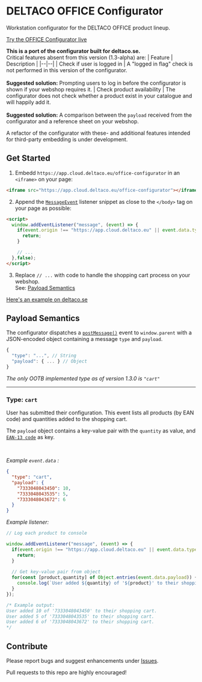 # DELTACO OFFICE Configurator
Workstation configurator for the DELTACO OFFICE product lineup.

[Try the OFFICE Configurator live](https://www.deltaco.se/Sidor/office-configurator.aspx)

**This is a port of the configurator built for deltaco.se.**<br>Critical features absent from this version (1.3-alpha) are:
| Feature | Description |
|--|--|
| Check if user is logged in | A "logged in flag" check is not performed in this version of the configurator.<br><br>**Suggested solution:** Prompting users to log in before the configurator is shown if your webshop requires it.
| Check product availability | The configurator does not check whether a product exist in your catalogue and will happily add it.<br><br>**Suggested solution:** A comparison between the `payload` received from the configurator and a reference sheet on your webshop.

A refactor of the configurator with these- and additional features intended for third-party embedding is under development.

## Get Started

1. Embedd `https://app.cloud.deltaco.eu/office-configurator` in an `<iframe>` on your page:
```html
<iframe src="https://app.cloud.deltaco.eu/office-configurator"></iframe>
```
2. Append the [`MessageEvent`](https://developer.mozilla.org/en-US/docs/Web/API/MessageEvent) listener snippet as close to the `</body>` tag on your page as possible:
```html
<script>
  window.addEventListener("message", (event) => {
    if(event.origin !== "https://app.cloud.deltaco.eu" || event.data.type != "cart") {
      return;
    }

    // ...
  },false);
</script>
```
3. Replace `// ...` with code to handle the shopping cart process on your webshop.<br>See: [Payload Semantics](#payload-semantics)

[Here's an example on deltaco.se](https://gist.github.com/VictorWesterlund/4b9273c8a3cdbc328bbf9d8c20c6b325)

## Payload Semantics

The configurator dispatches a [`postMessage()`](https://developer.mozilla.org/en-US/docs/Web/API/Window/postMessage) event to `window.parent` with a JSON-encoded object containing a message `type` and `payload`.
```javascript
{
  "type": "...", // String
  "payload": { ... } // Object
}
```

*The only OOTB implemented type as of version 1.3.0 is `"cart"`*

---

### Type: `cart`

User has submitted their configuration. This event lists all products (by EAN code) and quantities added to the shopping cart.

The `payload` object  contains a key-value pair with the `quantity` as value, and [`EAN-13 code`](https://en.wikipedia.org/wiki/International_Article_Number) as key.

<br>

*Example `event.data` :*
```json
{
  "type": "cart",
  "payload": {
    "7333048043450": 10,
    "7333048043535": 5,
    "7333048043672": 6
  }
}
```

*Example listener:*
```javascript
// Log each product to console

window.addEventListener("message", (event) => {
  if(event.origin !== "https://app.cloud.deltaco.eu" || event.data.type != "cart") {
    return;
  }
	
  // Get key-value pair from object
  for(const [product,quantity] of Object.entries(event.data.payload)) {
    console.log(`User added ${quantity} of '${product}' to their shopping cart.`);
  }
});

/* Example output:
User added 10 of '7333048043450' to their shopping cart.
User added 5 of '7333048043535' to their shopping cart.
User added 6 of '7333048043672' to their shopping cart.
*/
```

## Contribute

Please report bugs and suggest enhancements under [Issues](https://github.com/Deltaco-AB/office-configurator/issues).

Pull requests to this repo are highly encouraged!
